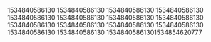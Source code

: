 1534840586130
1534840586130
1534840586130
1534840586130
1534840586130
1534840586130
1534840586130
1534840586130
1534840586130
1534840586130
1534840586130
1534840586130
1534840586130
1534840586130
15348405861301534854620777